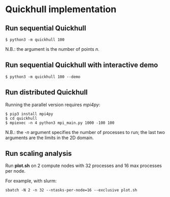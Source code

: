# Quickhull implementation

## Run sequential Quickhull

    $ python3 -m quickhull 100

N.B.: the argument is the number of points *n*.

## Run sequential Quickhull with interactive demo

    $ python3 -m quickhull 100 --demo

## Run distributed Quickhull

Running the parallel version requires *mpi4py*:

    $ pip3 install mpi4py
    $ cd quickhull
    $ mpiexec -n 4 python3 mpi_main.py 1000 -100 100

N.B.: the *-n* argument specifies the number of processes to run; the last two arguments are the limits in the 2D domain.

## Run scaling analysis

Run **plot.sh** on 2 compute nodes with 32 processes and 16 max processes per node.

For example, with slurm:

    sbatch -N 2 -n 32 --ntasks-per-node=16 --exclusive plot.sh
